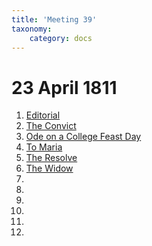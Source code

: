 ```yaml
---
title: 'Meeting 39'
taxonomy:
    category: docs
---
```


# 23 April 1811

1. [Editorial](editorial)
2. [The Convict](convict)
3. [Ode on a College Feast Day](ode)
4. [To Maria](maria)
5. [The Resolve](resolve)
6. [The Widow](widow)
7. []()
8. []()
9. []()
10. []()
11. []()
12. []()